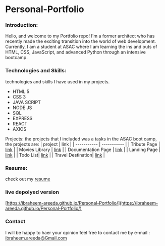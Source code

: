 # Personal-Portfolio

### Introduction:
Hello, and welcome to my Portfolio repo! I'm a former architect who has recently made the exciting transition into the world of web development. Currently, I am a student at ASAC where I am learning the ins and outs of HTML, CSS, JavaScript, and advanced Python through an intensive bootcamp.

### Technologies and Skills: 
technologies and skills I have used in my projects.
 - HTML 5
 - CSS 3
 - JAVA SCRIPT
 - NODE JS
 - SQL 
 - EXPRESS
 - REACT 
 - AXIOS

Projects:
the projects that I included was a tasks in the ASAC boot camp, the projects are:
| project  | link |
| ----------- | ----------- |
| Tribute Page | [link](https://ibraheem-areeda.github.io/Tribute-Page/) |
| Movies Library | [link](https://main--wondrous-sundae-17ea9a.netlify.app/) |
| Documentation Page | [link](https://ibraheem-areeda.github.io/Technical-Documentation-Page/) |
| Landing Page | [link](https://ibraheem-areeda.github.io/Product-Landing-Page/) |
| Todo List| [link](https://ibraheem-areeda.github.io/todo-project/index.html) |
| Travel Destination| [link](https://stirring-brigadeiros-7b0f19.netlify.app/) |


### Resume: 
check out my [resume](https://docs.google.com/document/d/11EUngGVlhAPAdYUGzo0UIknrPybtcrnKwhStNUpFYAw/edit#)

### live depolyed version
[https://ibraheem-areeda.github.io/Personal-Portfolio/](https://ibraheem-areeda.github.io/Personal-Portfolio/)

### Contact
I will be happy to haer your opinion feel free to contact me by e-mail : ibraheem.areeda@Gmail.com
